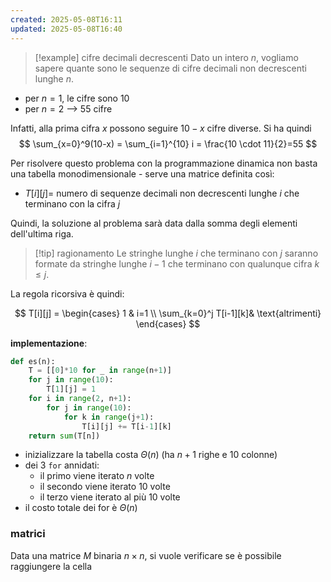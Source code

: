 ```yaml
---
created: 2025-05-08T16:11
updated: 2025-05-08T16:40
---
```


> [!example] cifre decimali decrescenti
> Dato un intero $n$, vogliamo sapere quante sono le sequenze di cifre decimali non decrescenti lunghe $n$.

- per $n=1$, le cifre sono $10$
- per $n=2$ ⟶ $55$ cifre

Infatti, alla prima cifra $x$ possono seguire $10-x$ cifre diverse. Si ha quindi 
$$
\sum_{x=0}^9(10-x) = \sum_{i=1}^{10} i = \frac{10 \cdot 11}{2}=55
$$

Per risolvere questo problema con la programmazione dinamica non basta una tabella monodimensionale - serve una matrice definita così:
- $T[i][j]=$ numero di sequenze decimali non decrescenti lunghe $i$ che terminano con la cifra $j$

Quindi, la soluzione al problema sarà data dalla somma degli elementi dell'ultima riga.

> [!tip] ragionamento
> Le stringhe lunghe $i$ che terminano con $j$ saranno formate da stringhe lunghe $i-1$ che terminano con qualunque cifra $k\leq j$.

La regola ricorsiva è quindi:

$$
T[i][j] = \begin{cases} 1 & i=1 \\
\sum_{k=0}^j T[i-1][k]& \text{altrimenti}
\end{cases} 
$$

**implementazione**:
```python
def es(n):
	T = [[0]*10 for _ in range(n+1)]
	for j in range(10):
		T[1][j] = 1
	for i in range(2, n+1):
		for j in range(10):
			for k in range(j+1):
				T[i][j] += T[i-1][k]
	return sum(T[n])
```

- inizializzare la tabella costa $\Theta(n)$ (ha $n+1$ righe e $10$ colonne)
- dei 3 `for` annidati:
	- il primo viene iterato $n$ volte
	- il secondo viene iterato $10$ volte
	- il terzo viene iterato al più $10$ volte
- il costo totale dei for è $\Theta(n)$

### matrici
Data una matrice $M$ binaria $n \times n$, si vuole verificare se è possibile raggiungere la cella 